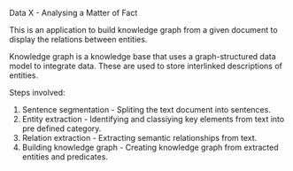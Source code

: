 Data X - Analysing a Matter of Fact

This is an application to build knowledge graph from a given document to display the relations between entities. 

Knowledge graph is a knowledge base that uses a graph-structured data model to integrate data. These are used to store interlinked descriptions of entities. 

Steps involved:
1. Sentence segmentation - Spliting the text document into sentences. 
2. Entity extraction - Identifying and classiying key elements from text into pre defined category.
3. Relation extraction - Extracting semantic relationships from text. 
4. Building knowledge graph - Creating knowledge graph from extracted entities and predicates. 
